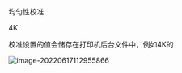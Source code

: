 均匀性校准

4K

校准设置的值会储存在打印机后台文件中，例如4K的

![image-20220617112955866](C:\Users\Administrator\AppData\Roaming\Typora\typora-user-images\image-20220617112955866.png)